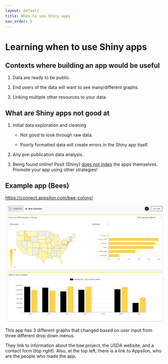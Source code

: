 ```yaml
---
layout: default
title: When to use Shiny apps
nav_order: 5
---
```

# Learning when to use Shiny apps

## Contexts where building an app would be useful 

1.   Data are ready to be public.

2.   End users of the data will want to see many/different graphs.

3.  Linking multiple other resources to your data.
   

## What are Shiny apps not good at

1.  Initial data exploration and cleaning

    -   Not good to look through raw data.

    -   Poorly formatted data will create errors in the Shiny app itself.

2.  Any pre-publication data analysis.

3.  Being found online! Posit (Shiny) <u>does not index</u> the apps themselves. Promote your app using other strategies!
   

## Example app (Bees)

<https://connect.appsilon.com/bee-colony/>

![](images/bee_shiny_app.png)

This app has 3 different graphs that changed based on user input from three different drop down menus.

They link to information about the bee project, the USDA website, and a contact form (top right). Also, at the top left, there is a link to Appsilon, who are the people who made the app.
